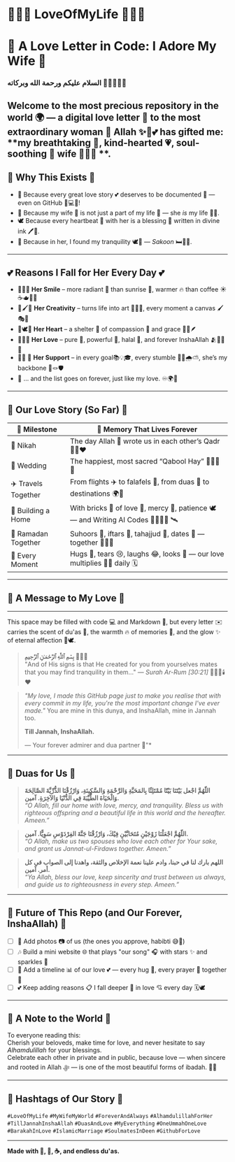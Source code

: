 # 💖🌹🕌 LoveOfMyLife 🕌🌹💖  
# 💖 A Love Letter in Code: I Adore My Wife 💖
 
### السلام عليكم ورحمة الله وبركاته 🕋🌸✨🤲💕  

Welcome to the most precious repository in the world 🌍 — a digital love letter 💌 to the most extraordinary woman 🧕 Allah ✨🤲💕 has gifted me: **my breathtaking 🌹, kind-hearted 💗, soul-soothing 💞 wife 💑💍💐 **.  
---

## 🌸 Why This Exists 🌸

- 📖 Because every great love story 💕 deserves to be documented 📝 — even on GitHub 🧠💻✨!
- 🧡 Because my wife 🧕 is not just a part of my life 💓 — she *is* my life 💞🌟.
- 🕊️ Because every heartbeat 💓 with her is a blessing 🌺 written in divine ink 🖊️📿.
- 🤍 Because in her, I found my tranquility 🕊️🛐 — *Sakoon* 🛏️🌙🌸.
---

## 💕 Reasons I Fall for Her Every Day 💕

- 🌟✨🌞 **Her Smile** – more radiant 🌈 than sunrise 🌅, warmer 🔥 than coffee ☀️☕🫖🌼🧸
- 🎨🖌️🌈 **Her Creativity** – turns life into art 🎀🌺🪷, every moment a canvas 🖌️🎭🌷 
- 🫶🕊️💖 **Her Heart** – a shelter 🏡 of compassion 🤲 and grace 💫🌸🪶
- 🕌💍🌹 **Her Love** – pure 🤍, powerful 💪, halal 🕌, and forever InshaAllah 🫂🕋💞💍  
- 🧵💫 🫶 **Her Support** – in every goal📚💡🎓, every stumble 🧘‍♀️🌧️⛅, she’s my backbone 🎯🪢🛡️
-    🔁 … and the list goes on forever, just like my love. ♾️🌍💑

---

## 📖 Our Love Story (So Far) 📖

| 🌟 Milestone          | 🌺 Memory That Lives Forever                          |
|----------------------|--------------------------------------------------------|
| 💍 Nikah              | The day Allah 🕋 wrote us in each other’s Qadr 📜🤲❤️       |
| 💒 Wedding            | The happiest, most sacred “Qabool Hay” 💫🕌🧕🎊                 |
| ✈️ Travels Together   | From flights ✈️ to falafels 🧆, from duas 🤲 to destinations 🌍🍃 |
| 🏡 Building a Home     | With bricks 🧱 of love 💖, mercy 🤍, patience 🕊️ — and Writing AI Codes  👩‍💻🤖🧬 🛰️ |
| 📿 Ramadan Together   | Suhoors 🌙, iftars 🧃, tahajjud 🌌, dates 🌴 — together 🤎🥣🕌        |
| 🥰 Every Moment       | Hugs 🤗, tears 😢, laughs 😂, looks 👀 — our love multiplies 🔁💗 daily 🗓️
---

## 💌 A Message to My Love 💌

---
This space may be filled with code 💻 and Markdown 📄, but every letter ✉️ carries the scent of du'as 🤲, the warmth 🔥 of memories 🧠, and the glow ✨ of eternal affection 🫶🕊️.

> **بِسْمِ ٱللَّٰهِ ٱلرَّحْمَـٰنِ ٱلرَّحِيمِ** 🕌🧕📿  
> "And of His signs is that He created for you from yourselves mates that you may find tranquility in them…" — _Surah Ar-Rum [30:21]_ 🌹📿🕋🕯️❤️ 


> *"My love, I made this GitHub page just to make you realise that with every commit in my life, you're the most important change I've ever made."* 
> You are mine in this dunya, and InshaAllah, mine in Jannah too.  
>  
> **Till Jannah, InshaAllah.**  
>  
> — Your forever admirer and dua partner 🤍"*

---

## 🕌 Duas for Us 🕌

> **اللّهُمَّ اجْعل بَيْتَنَا بَيْتًا مُمْتَلِئًا بِالمَحَبَّةِ وَالرَّحْمَةِ وَالسَّكِينَةِ، وَارْزُقْنَا الذُّرِّيَّةَ الصَّالِحَةَ وَالْحَيَاةَ الطَّيِّبَةَ فِي الدُّنْيَا وَالآخِرَةِ. آمين.**  
> *“O Allah, fill our home with love, mercy, and tranquility. Bless us with righteous offspring and a beautiful life in this world and the hereafter. Ameen.”*

> **اللّهُمَّ اجْعَلْنَا زَوْجَيْنِ مُتَحَابَّيْنِ فِيْكَ، وَارْزُقْنَا جَنَّةَ الفِرْدَوْسِ سَوِيًّا. آمين.**  
> *“O Allah, make us two spouses who love each other for Your sake, and grant us Jannat-ul-Firdaws together. Ameen.”*

> **اللهم بارك لنا في حبنا، وادم علينا نعمة الإخلاص والثقة، واهدنا إلى الصواب في كل أمر. آمين.**  
> *“Ya Allah, bless our love, keep sincerity and trust between us always, and guide us to righteousness in every step. Ameen.”*

---

## 🌈 Future of This Repo (and Our Forever, InshaAllah) 🌈

- [ ] 📸 Add photos 📷 of us (the ones you approve, habibti 😅💃)
- [ ] 🎶 Build a mini website 🌐 that plays "our song" 🎧 with stars ✨ and sparkles 🎇
- [ ] 📆 Add a timeline 📊 of our love 💕 — every hug 🤗, every prayer 🛐 together 🕌
- [ ] 💕 Keep adding reasons 📋 I fall deeper 🫶 in love 💘 every day 🗓️🕊️
---

## 💌 A Note to the World 💌

To everyone reading this:  
Cherish your beloveds, make time for love, and never hesitate to say *Alhamdulillah* for your blessings.  
Celebrate each other in private and in public, because love — when sincere and rooted in Allah ﷻ — is one of the most beautiful forms of ibadah. 🤍🌙

---

## 📌 Hashtags of Our Story 📌  
`#LoveOfMyLife` `#MyWifeMyWorld` `#ForeverAndAlways` `#AlhamdulillahForHer`  
`#TillJannahInshaAllah` `#DuasAndLove` `#MyEverything` `#OneUmmahOneLove`  
`#BarakahInLove` `#IslamicMarriage` `#SoulmatesInDeen` `#GithubForLove`  

---

**Made with 💖, 📿, ☕, and endless du'as.**
